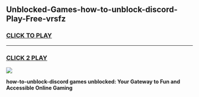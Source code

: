 
## Unblocked-Games-how-to-unblock-discord-Play-Free-vrsfz
<h3>
<a href="https://premium76.site?title=how-to-unblock-discord&ref=21A">CLICK TO PLAY</a></h3>
<hr>

<h3>
<a href="https://premium76.site?title=how-to-unblock-discord&ref=21A">CLICK 2 PLAY</a>
  
</h3>

<a href="https://premium76.site?title=how-to-unblock-discord&ref=21A"><img src="https://clearcache.store/games.png"></a>


**how-to-unblock-discord games unblocked: Your Gateway to Fun and Accessible Online Gaming**
